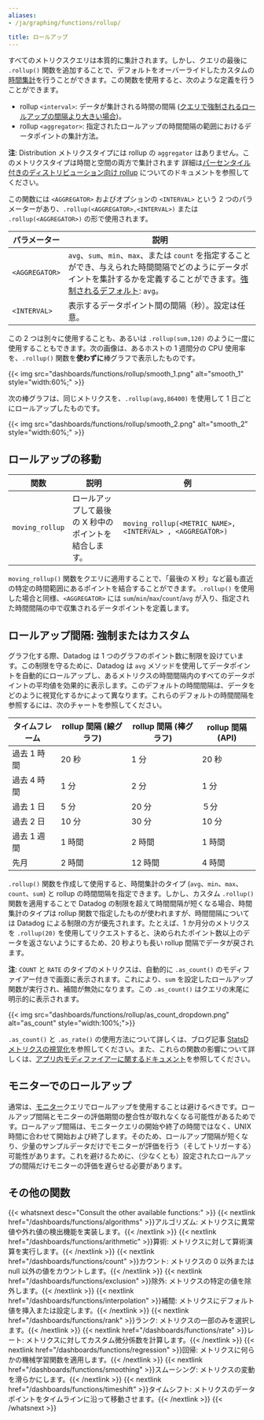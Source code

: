 ```yaml
---
aliases:
- /ja/graphing/functions/rollup/

title: ロールアップ
---
```


すべてのメトリクスクエリは本質的に集計されます。しかし、クエリの最後に `.rollup()` 関数を追加することで、デフォルトをオーバーライドしたカスタムの[時間集計][1]を行うことができます。この関数を使用すると、次のような定義を行うことができます。

* rollup `<interval>`: データが集計される時間の間隔 ([クエリで強制されるロールアップの間隔より大きい場合](#rollup-interval-enforced-vs-custom))。
* rollup `<aggregator>`: 指定されたロールアップの時間間隔の範囲におけるデータポイントの集計方法。

**注**: Distribution メトリクスタイプには rollup の `aggregator` はありません。このメトリクスタイプは時間と空間の両方で集計されます 詳細は[パーセンタイル付きのディストリビューション向け rollup][2] についてのドキュメントを参照してください。

この関数には `<AGGREGATOR>` およびオプションの `<INTERVAL>` という 2 つのパラメーターがあり、`.rollup(<AGGREGATOR>,<INTERVAL>)` または `.rollup(<AGGREGATOR>)` の形で使用されます。

| パラメーター  | 説明                                                                                                     |
|------------|-----------------------------------------------------------------------------------------------------------------|
| `<AGGREGATOR>` | `avg`、`sum`、`min`、`max`、または `count` を指定することができ、与えられた時間間隔でどのようにデータポイントを集計するかを定義することができます。[強制されるデフォルト](#rollup-interval-enforced-vs-custom): `avg`。 |
| `<INTERVAL>`   | 表示するデータポイント間の間隔（秒）。設定は任意。                                            |

この 2 つは別々に使用することも、あるいは `.rollup(sum,120)` のように一度に使用することもできます。次の画像は、あるホストの 1 週間分の CPU 使用率を、`.rollup()` 関数を**使わずに**棒グラフで表示したものです。

{{< img src="dashboards/functions/rollup/smooth_1.png" alt="smooth_1" style="width:60%;" >}}

次の棒グラフは、同じメトリクスを、`.rollup(avg,86400)` を使用して 1 日ごとにロールアップしたものです。

{{< img src="dashboards/functions/rollup/smooth_2.png" alt="smooth_2" style="width:60%;" >}}

## ロールアップの移動


| 関数        | 説明                                    | 例 |
|------------------|------------------------------------------------|------------------|
| `moving_rollup` | ロールアップして最後の X 秒中のポイントを結合します。 | `moving_rollup(<METRIC_NAME>, <INTERVAL> , <AGGREGATOR>)` |


`moving_rollup()` 関数をクエリに適用することで、「最後の X 秒」など最も直近の特定の時間範囲にあるポイントを結合することができます。`.rollup()` を使用した場合と同様、`<AGGREGATOR>` には `sum`/`min`/`max`/`count`/`avg` が入り、指定された時間間隔の中で収集されるデータポイントを定義します。

## ロールアップ間隔: 強制またはカスタム

グラフ化する際、Datadog は 1 つのグラフのポイント数に制限を設けています。この制限を守るために、Datadog は `avg` メソッドを使用してデータポイントを自動的にロールアップし、あるメトリクスの時間間隔内のすべてのデータポイントの平均値を効果的に表示します。このデフォルトの時間間隔は、データをどのように視覚化するかによって異なります。これらのデフォルトの時間間隔を参照するには、次のチャートを参照してください。

| タイムフレーム           | rollup 間隔 (線グラフ) | rollup 間隔 (棒グラフ) | rollup 間隔 (API) |
|---------------------|-----------------------------|----------------------------|----------------------|
| 過去 1 時間       | 20 秒                         | 1 分                         | 20 秒                  |
| 過去 4 時間    | 1 分                          | 2 分                         | 1 分                   |
| 過去 1 日        | 5 分                          | 20 分                        | ５分                   |
| 過去 2 日     | 10 分                         | 30 分                        | 10 分                  |
| 過去 1 週間       | 1 時間                         | 2 時間                        | 1 時間                  |
| 先月      | 2 時間                         | 12 時間                       | 4 時間                  |

`.rollup()` 関数を作成して使用すると、時間集計のタイプ (`avg`、`min`、`max`、`count`、`sum`) と rollup の時間間隔を指定できます。しかし、カスタム `.rollup()` 関数を適用することで Datadog の制限を超えて時間間隔が短くなる場合、時間集計のタイプは rollup 関数で指定したものが使われますが、時間間隔については Datadog による制限の方が優先されます。たとえば、1 か月分のメトリクスを `.rollup(20)` を使用してリクエストすると、決められたポイント数以上のデータを返さないようにするため、20 秒よりも長い rollup 間隔でデータが戻されます。

**注**: `COUNT` と `RATE` のタイプのメトリクスは、自動的に `.as_count()` のモディファイアー付きで画面に表示されます。これにより、`sum` を設定したロールアップ関数が実行され、補間が無効になります。この `.as_count()` はクエリの末尾に明示的に表示されます。

  {{< img src="dashboards/functions/rollup/as_count_dropdown.png" alt="as_count" style="width:100%;">}}

`.as_count()` と `.as_rate()` の使用方法について詳しくは、ブログ記事 [StatsD メトリクスの視覚化][3]を参照してください。また、これらの関数の影響について詳しくは、[アプリ内モディファイアーに関するドキュメント][4]を参照してください。

## モニターでのロールアップ

通常は、[モニター][5]クエリでロールアップを使用することは避けるべきです。ロールアップ間隔とモニターの評価期間の整合性が取れなくなる可能性があるためです。ロールアップ間隔は、モニタークエリの開始や終了の時間ではなく、UNIX 時間に合わせて開始および終了します。そのため、ロールアップ間隔が短くなり、少量のサンプルデータだけでモニターが評価を行う（そしてトリガーする）可能性があります。これを避けるために、（少なくとも）設定されたロールアップの間隔だけモニターの評価を遅らせる必要があります。

## その他の関数

{{< whatsnext desc="Consult the other available functions:" >}}
    {{< nextlink href="/dashboards/functions/algorithms" >}}アルゴリズム: メトリクスに異常値や外れ値の検出機能を実装します。{{< /nextlink >}}
    {{< nextlink href="/dashboards/functions/arithmetic" >}}算術: メトリクスに対して算術演算を実行します。{{< /nextlink >}}
    {{< nextlink href="/dashboards/functions/count" >}}カウント: メトリクスの 0 以外または null 以外の値をカウントします。{{< /nextlink >}}
    {{< nextlink href="/dashboards/functions/exclusion" >}}除外: メトリクスの特定の値を除外します。{{< /nextlink >}}
    {{< nextlink href="/dashboards/functions/interpolation" >}}補間: メトリクスにデフォルト値を挿入または設定します。{{< /nextlink >}}
    {{< nextlink href="/dashboards/functions/rank" >}}ランク: メトリクスの一部のみを選択します。{{< /nextlink >}}
    {{< nextlink href="/dashboards/functions/rate" >}}レート: メトリクスに対してカスタム微分係数を計算します。{{< /nextlink >}}
    {{< nextlink href="/dashboards/functions/regression" >}}回帰: メトリクスに何らかの機械学習関数を適用します。{{< /nextlink >}}
    {{< nextlink href="/dashboards/functions/smoothing" >}}スムーシング: メトリクスの変動を滑らかにします。{{< /nextlink >}}
    {{< nextlink href="/dashboards/functions/timeshift" >}}タイムシフト: メトリクスのデータポイントをタイムラインに沿って移動させます。{{< /nextlink >}}
{{< /whatsnext >}}

[1]: /ja/dashboards/functions/#add-a-function
[2]: /ja/metrics/faq/rollup-for-distributions-with-percentiles/
[3]: https://www.datadoghq.com/blog/visualize-statsd-metrics-counts-graphing
[4]: /ja/metrics/custom_metrics/type_modifiers/
[5]: /ja/monitors/types/metric/
